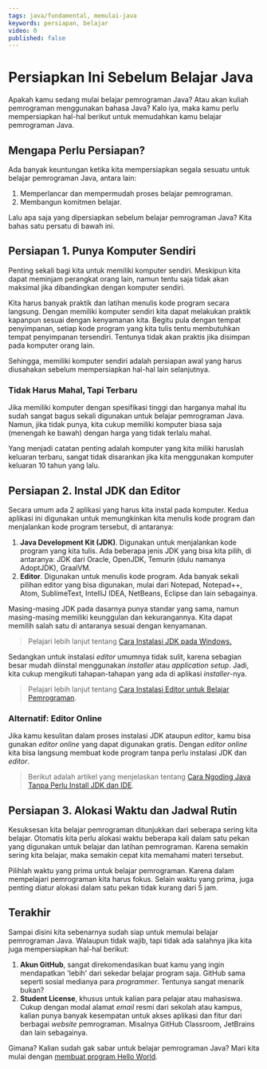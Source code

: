 ```yaml
---
tags: java/fundamental, memulai-java
keywords: persiapan, belajar
video: 0
published: false
---
```

# Persiapkan Ini Sebelum Belajar Java

Apakah kamu sedang mulai belajar pemrograman Java? Atau akan kuliah pemrograman menggunakan bahasa Java? Kalo iya, maka kamu perlu mempersiapkan hal-hal berikut untuk memudahkan kamu belajar pemrograman Java.

## Mengapa Perlu Persiapan?

Ada banyak keuntungan ketika kita mempersiapkan segala sesuatu untuk belajar pemrograman Java, antara lain:

1. Memperlancar dan mempermudah proses belajar pemrograman.
2. Membangun komitmen belajar.

Lalu apa saja yang dipersiapkan sebelum belajar pemrograman Java? Kita bahas satu persatu di bawah ini.

## Persiapan 1. Punya Komputer Sendiri

Penting sekali bagi kita untuk memiliki komputer sendiri. Meskipun kita dapat meminjam perangkat orang lain, namun tentu saja tidak akan maksimal jika dibandingkan dengan komputer sendiri. 

Kita harus banyak praktik dan latihan menulis kode program secara langsung. Dengan memiliki komputer sendiri kita dapat melakukan praktik kapanpun sesuai dengan kenyamanan kita. Begitu pula dengan tempat penyimpanan, setiap kode program yang kita tulis tentu membutuhkan tempat penyimpanan tersendiri. Tentunya tidak akan praktis jika disimpan pada komputer orang lain.

Sehingga, memiliki komputer sendiri adalah persiapan awal yang harus diusahakan sebelum mempersiapkan hal-hal lain selanjutnya.

### Tidak Harus Mahal, Tapi Terbaru

Jika memiliki komputer dengan spesifikasi tinggi dan harganya mahal itu sudah sangat bagus sekali digunakan untuk belajar pemrograman Java. Namun, jika tidak punya, kita cukup memiliki komputer biasa saja (menengah ke bawah) dengan harga yang tidak terlalu mahal.

Yang menjadi catatan penting adalah komputer yang kita miliki haruslah keluaran terbaru, sangat tidak disarankan jika kita menggunakan komputer keluaran 10 tahun yang lalu. 

## Persiapan 2. Instal JDK dan Editor 

Secara umum ada 2 aplikasi yang harus kita instal pada komputer. Kedua aplikasi ini digunakan untuk memungkinkan kita menulis kode program dan menjalankan kode program tersebut, di antaranya:

1. **Java Development Kit (JDK)**. Digunakan untuk menjalankan kode program yang kita tulis. Ada beberapa jenis JDK yang bisa kita pilih, di antaranya: JDK dari Oracle, OpenJDK, Temurin (dulu namanya AdoptJDK), GraalVM.
2. **Editor**. Digunakan untuk menulis kode program. Ada banyak sekali pilihan editor yang bisa digunakan, mulai dari Notepad, Notepad++, Atom, SublimeText, IntelliJ IDEA, NetBeans, Eclipse dan lain sebagainya.

Masing-masing JDK pada dasarnya punya standar yang sama, namun masing-masing memiliki keunggulan dan kekurangannya. Kita dapat memilih salah satu di antaranya sesuai dengan kenyamanan.

> Pelajari lebih lanjut tentang [Cara Instalasi JDK pada Windows.](02-cara-instalasi-jdk-pada-windows.md) 

Sedangkan untuk instalasi *editor* umumnya tidak sulit, karena sebagian besar mudah diinstal menggunakan *installer* atau *application setup*. Jadi, kita cukup mengikuti tahapan-tahapan yang ada di aplikasi *installer*-nya.

> Pelajari lebih lanjut tentang [Cara Instalasi Editor untuk Belajar Pemrograman](03-cara-instalasi-editor-untuk-belajar-pemrograman.md).

### Alternatif: Editor Online

Jika kamu kesulitan dalam proses instalasi JDK ataupun *editor*, kamu bisa gunakan *editor online* yang dapat digunakan gratis. Dengan *editor online* kita bisa langsung membuat kode program tanpa perlu instalasi JDK dan *editor*.

> Berikut adalah artikel yang menjelaskan tentang [Cara Ngoding Java Tanpa Perlu Install JDK dan IDE](04-cara-ngoding-java-tanpa-instal-jdk-dan-ide.md).

## Persiapan 3. Alokasi Waktu dan Jadwal Rutin

Kesuksesan kita belajar pemrograman ditunjukkan dari seberapa sering kita belajar. Otomatis kita perlu alokasi waktu beberapa kali dalam satu pekan yang digunakan untuk belajar dan latihan pemrograman. Karena semakin sering kita belajar, maka semakin cepat kita memahami materi tersebut.

Pilihlah waktu yang prima untuk belajar pemrograman. Karena dalam mempelajari pemrograman kita harus fokus. Selain waktu yang prima, juga penting diatur alokasi dalam satu pekan tidak kurang dari 5 jam.

## Terakhir

Sampai disini kita sebenarnya sudah siap untuk memulai belajar pemrograman Java. Walaupun tidak wajib, tapi tidak ada salahnya jika kita juga mempersiapkan hal-hal berikut:

1. **Akun GitHub**, sangat direkomendasikan buat kamu yang ingin mendapatkan 'lebih' dari sekedar belajar program saja. GitHub sama seperti sosial medianya para *programmer*. Tentunya sangat menarik bukan?
2. **Student License**, khusus untuk kalian para pelajar atau mahasiswa. Cukup dengan modal alamat *email* resmi dari sekolah atau kampus, kalian punya banyak kesempatan untuk akses aplikasi dan fitur dari berbagai *website* pemrograman. Misalnya GitHub Classroom, JetBrains dan lain sebagainya.

Gimana? Kalian sudah gak sabar untuk belajar pemrograman Java? Mari kita mulai dengan [membuat program Hello World](05-cara-membuat-program-hello-world-menggunakan-java.md).